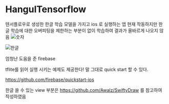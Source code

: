 # HangulTensorflow
텐서플로우로 생성한 한글 학습 모델을 가지고 ios 로 실행하는 앱
현재 작동하지만
한글 학습에 대한 오버피팅을 제한하는 부분이 없이 학습하여 결과가 올바르게 나오지 않음
![숫자](https://imgur.com/a/XfZDqV1.png)


![한글](https://imgur.com/a/XJV48oQ.png)




엄청난 도움을 준 firebase

tflite를 읽어 실행 시키는 예제도 제공한다!
말 그대로 quick start 할 수 있다.

https://github.com/firebase/quickstart-ios

한글 쓸 수 있는 view 부분은
https://github.com/Awalz/SwiftyDraw
를 참고하여 작성하였음


